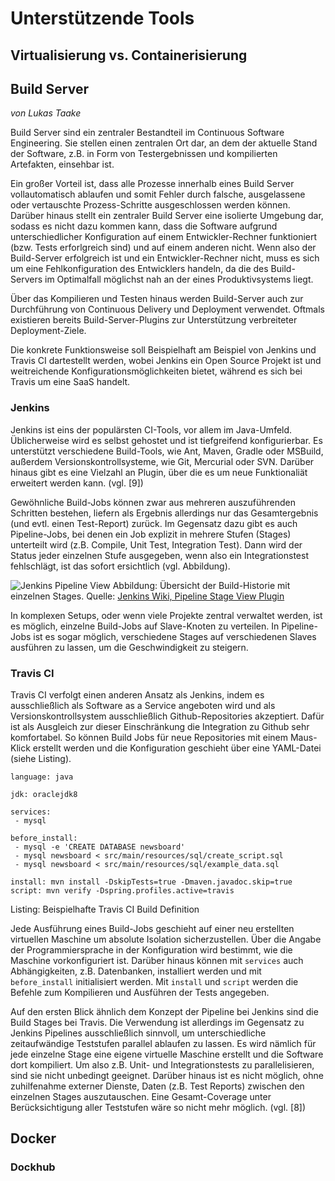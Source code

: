 # Unterstützende Tools
## Virtualisierung vs. Containerisierung
## Build Server
*von Lukas Taake*

Build Server sind ein zentraler Bestandteil im Continuous Software
Engineering. Sie stellen einen zentralen Ort dar, an dem
der aktuelle Stand der Software, z.B. in Form von Testergebnissen
und kompilierten Artefakten, einsehbar ist.

Ein großer Vorteil ist, dass alle Prozesse innerhalb eines
Build Server vollautomatisch ablaufen und somit Fehler
durch falsche, ausgelassene oder vertauschte Prozess-Schritte
ausgeschlossen werden können.
Darüber hinaus stellt ein zentraler Build Server eine
isolierte Umgebung dar, sodass es nicht dazu kommen kann,
dass die Software aufgrund unterschiedlicher Konfiguration
auf einem Entwickler-Rechner funktioniert
(bzw. Tests erforlgreich sind) und auf einem anderen nicht.
Wenn also der Build-Server erfolgreich ist und ein
Entwickler-Rechner nicht, muss es sich um eine Fehlkonfiguration
des Entwicklers handeln, da die des Build-Servers im Optimalfall
möglichst nah an der eines Produktivsystems liegt.

Über das Kompilieren und Testen hinaus werden Build-Server auch
zur Durchführung von Continuous Delivery und Deployment
verwendet. Oftmals existieren bereits Build-Server-Plugins
zur Unterstützung verbreiteter Deployment-Ziele.

Die konkrete Funktionsweise soll Beispielhaft am Beispiel von
Jenkins und Travis CI dartestellt werden, wobei Jenkins
ein Open Source Projekt ist und weitreichende
Konfigurationsmöglichkeiten bietet, während es sich bei Travis
um eine SaaS handelt.

### Jenkins
Jenkins ist eins der populärsten CI-Tools, vor allem im
Java-Umfeld. Üblicherweise wird es selbst gehostet und ist
tiefgreifend konfigurierbar.
Es unterstützt verschiedene Build-Tools, wie
Ant, Maven, Gradle oder MSBuild, außerdem Versionskontrollsysteme,
wie Git, Mercurial oder SVN.
Darüber hinaus gibt es eine Vielzahl an Plugin, über die
es um neue Funktionaliät erweitert werden kann. (vgl. [9])

Gewöhnliche Build-Jobs können zwar aus mehreren
auszuführenden Schritten bestehen, liefern als Ergebnis allerdings
nur das Gesamtergebnis (und evtl. einen Test-Report) zurück.
Im Gegensatz dazu gibt es auch Pipeline-Jobs,
bei denen ein Job explizit in mehrere Stufen (Stages) unterteilt wird
(z.B. Compile, Unit Test, Integration Test).
Dann wird der Status jeder einzelnen Stufe ausgegeben,
wenn also ein Integrationstest fehlschlägt, ist das sofort
ersichtlich (vgl. Abbildung).

![Jenkins Pipeline View](https://wiki.jenkins.io/download/attachments/102662163/who-broke-it.png?version=1&modificationDate=1478695629000&api=v2)
Abbildung: Übersicht der Build-Historie mit einzelnen Stages. Quelle:
[Jenkins Wiki, Pipeline Stage View Plugin](https://wiki.jenkins.io/display/JENKINS/Pipeline+Stage+View+Plugin)

In komplexen Setups, oder wenn viele Projekte zentral
verwaltet werden, ist es möglich, einzelne Build-Jobs auf Slave-Knoten
zu verteilen. In Pipeline-Jobs ist es sogar möglich, verschiedene Stages
auf verschiedenen Slaves ausführen zu lassen, um die Geschwindigkeit
zu steigern.

### Travis CI
Travis CI verfolgt einen anderen Ansatz als Jenkins,
indem es ausschließlich als Software as a Service angeboten wird
und als Versionskontrollsystem ausschließlich Github-Repositories
akzeptiert. Dafür ist als Ausgleich zur dieser Einschränkung
die Integration zu Github sehr komfortabel.
So können Build Jobs für neue Repositories mit einem Maus-Klick
erstellt werden und die Konfiguration geschieht über eine
YAML-Datei (siehe Listing).

```
language: java

jdk: oraclejdk8

services:
 - mysql

before_install:
 - mysql -e 'CREATE DATABASE newsboard'
 - mysql newsboard < src/main/resources/sql/create_script.sql
 - mysql newsboard < src/main/resources/sql/example_data.sql

install: mvn install -DskipTests=true -Dmaven.javadoc.skip=true
script: mvn verify -Dspring.profiles.active=travis 
```
Listing: Beispielhafte Travis CI Build Definition

Jede Ausführung eines Build-Jobs geschieht auf einer neu erstellten
virtuellen Maschine um absolute Isolation sicherzustellen.
Über die Angabe der Programmiersprache in der Konfiguration
wird bestimmt, wie die Maschine vorkonfiguriert ist.
Darüber hinaus können mit `services` auch Abhängigkeiten, z.B.
Datenbanken, installiert werden und mit `before_install`
initialisiert werden.
Mit `install` und `script` werden die Befehle zum Kompilieren
und Ausführen der Tests angegeben.

Auf den ersten Blick ähnlich dem Konzept der Pipeline bei Jenkins
sind die Build Stages bei Travis.
Die Verwendung ist allerdings im Gegensatz zu Jenkins Pipelines
ausschließlich sinnvoll, um unterschiedliche zeitaufwändige
Teststufen parallel ablaufen zu lassen. Es wird nämlich für jede
einzelne Stage eine eigene virtuelle Maschine erstellt und die Software
dort kompiliert. Um also z.B. Unit- und Integrationstests zu
parallelisieren, sind sie nicht unbedingt geeignet.
Darüber hinaus ist es nicht möglich, ohne zuhilfenahme externer Dienste,
Daten (z.B. Test Reports) zwischen den einzelnen Stages auszutauschen.
Eine Gesamt-Coverage unter Berücksichtigung aller Teststufen wäre
so nicht mehr möglich. (vgl. [8])


## Docker
### Dockhub
